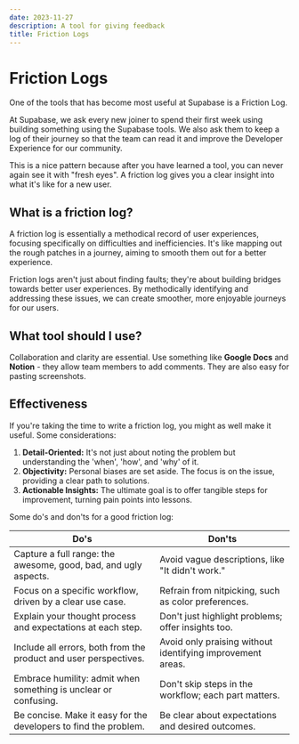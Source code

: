 ```yaml
---
date: 2023-11-27
description: A tool for giving feedback
title: Friction Logs
---
```


# Friction Logs

One of the tools that has become most useful at Supabase is a Friction Log. 

At Supabase, we ask every new joiner to spend their first week using building something using the Supabase tools. We also ask them to keep a log of their journey so that the team can read it and improve the Developer Experience for our community.

This is a nice pattern because after you have learned a tool, you can never again see it with "fresh eyes". A friction log gives you a clear insight into what it's like for a new user.

## What is a friction log?

A friction log is essentially a methodical record of user experiences, focusing specifically on difficulties and inefficiencies. It's like mapping out the rough patches in a journey, aiming to smooth them out for a better experience.

Friction logs aren't just about finding faults; they're about building bridges towards better user experiences. By methodically identifying and addressing these issues, we can create smoother, more enjoyable journeys for our users.
## What tool should I use?

Collaboration and clarity are essential. Use something like **Google Docs** and **Notion** - they allow team members to add comments. They are also easy for pasting screenshots.

## Effectiveness

If you're taking the time to write a friction log, you might as well make it useful. Some considerations:

1. **Detail-Oriented:** It's not just about noting the problem but understanding the 'when', 'how', and 'why' of it.
2. **Objectivity:** Personal biases are set aside. The focus is on the issue, providing a clear path to solutions.
3. **Actionable Insights:** The ultimate goal is to offer tangible steps for improvement, turning pain points into lessons.


Some do's and don'ts for a good friction log:

| **Do's**                                 | **Don'ts**                         |
| ----------------------------------------------------------------------- | -------------------------------------------------------------------- |
| Capture a full range: the awesome, good, bad, and ugly aspects.         | Avoid vague descriptions, like "It didn't work."                     |
| Focus on a specific workflow, driven by a clear use case.               | Refrain from nitpicking, such as color preferences.                  |
| Explain your thought process and expectations at each step.             | Don't just highlight problems; offer insights too.                   |
| Include all errors, both from the product and user perspectives.        | Avoid only praising without identifying improvement areas.           |
| Embrace humility: admit when something is unclear or confusing.         | Don't skip steps in the workflow; each part matters.                 |
| Be concise. Make it easy for the developers to find the problem.                                                                        | Be clear about expectations and desired outcomes.                    |
